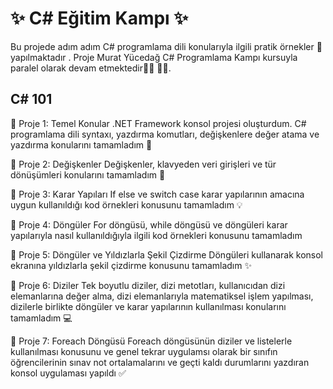 #  :sparkles: C# Eğitim Kampı :sparkles:
Bu projede adım adım C# programlama dili konularıyla ilgili pratik örnekler :rocket: yapılmaktadır . Proje Murat Yücedağ C# Programlama Kampı kursuyla paralel olarak devam etmektedir:running_woman: :running_woman:.

## C# 101

:round_pushpin: Proje 1: Temel Konular
.NET Framework konsol projesi oluşturdum. C# programlama dili syntaxı, yazdırma komutları, değişkenlere değer atama ve yazdırma konularını tamamladım :star2:

:round_pushpin: Proje 2: Değişkenler 
Değişkenler, klavyeden veri girişleri ve tür dönüşümleri konularını tamamladım :book:

:round_pushpin: Proje 3: Karar Yapıları
If else ve switch case karar yapılarının amacına uygun kullanıldığı kod örnekleri konusunu tamamladım :bulb: 

:round_pushpin: Proje 4: Döngüler
For döngüsü, while döngüsü ve döngüleri karar yapılarıyla nasıl kullanıldığıyla ilgili kod örnekleri konusunu tamamladım  

:round_pushpin: Proje 5: Döngüler ve Yıldızlarla Şekil Çizdirme
Döngüleri kullanarak konsol ekranına yıldızlarla şekil çizdirme konusunu tamamladım :sparkles:

:round_pushpin: Proje 6: Diziler 
Tek boyutlu diziler, dizi metotları, kullanıcıdan dizi elemanlarına değer alma, dizi elemanlarıyla matematiksel işlem yapılması, dizilerle birlikte 
döngüler ve karar yapılarının kullanılması konularını tamamladım :computer: 

:round_pushpin: Proje 7: Foreach Döngüsü
Foreach döngüsünün diziler ve listelerle kullanılması konusunu ve genel tekrar uygulamsı olarak bir sınıfın öğrencilerinin sınav not ortalamalarını
ve geçti kaldı durumlarını yazdıran konsol uygulaması yapıldı :white_check_mark:
